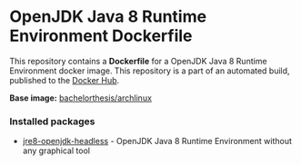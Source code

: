 # OpenJDK Java 8 Runtime Environment Dockerfile

This repository contains a **Dockerfile** for a OpenJDK Java 8 Runtime Environment docker image. This repository is a part of an automated build, published to the [Docker Hub][docker_hub_repository].

**Base image:** [bachelorthesis/archlinux][docker_hub_base_image]

[docker_hub_repository]: https://registry.hub.docker.com/u/bachelorthesis/java/
[docker_hub_base_image]: https://registry.hub.docker.com/u/bachelorthesis/archlinux/

### Installed packages

* [jre8-openjdk-headless][jre8-openjdk-headless] - OpenJDK Java 8 Runtime Environment without any graphical tool

[jre8-openjdk-headless]: https://www.archlinux.org/packages/extra/x86_64/jre8-openjdk-headless/